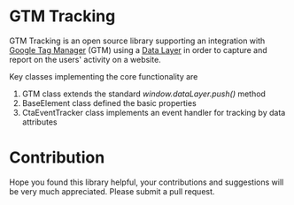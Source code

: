 # GTM Tracking
GTM Tracking is an open source library supporting an integration with [Google Tag Manager](https://developers.google.com/tag-manager/) (GTM) using a [Data Layer](https://developers.google.com/tag-manager/devguide#datalayer) in order to capture and report on the users' activity on a website.

Key classes implementing the core functionality are
1. GTM class extends the standard _window.dataLayer.push()_ method
2. BaseElement class defined the basic properties
3. CtaEventTracker class implements an event handler for tracking by data attributes

# Contribution
Hope you found this library helpful, your contributions and suggestions will be very much appreciated. Please submit a pull request.
